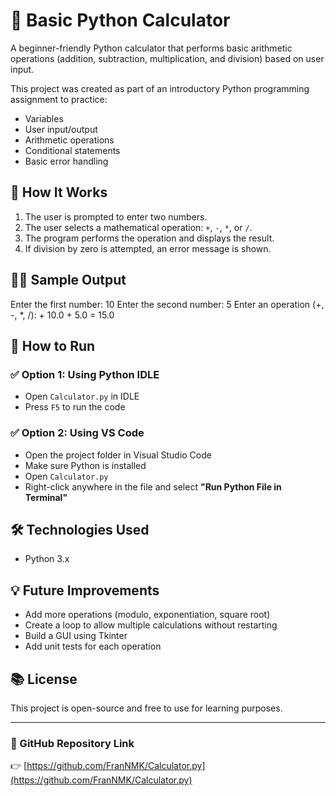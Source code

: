 # 🧮 Basic Python Calculator

A beginner-friendly Python calculator that performs basic arithmetic operations (addition, subtraction, multiplication, and division) based on user input.

This project was created as part of an introductory Python programming assignment to practice:
- Variables
- User input/output
- Arithmetic operations
- Conditional statements
- Basic error handling

## 🚀 How It Works

1. The user is prompted to enter two numbers.
2. The user selects a mathematical operation: `+`, `-`, `*`, or `/`.
3. The program performs the operation and displays the result.
4. If division by zero is attempted, an error message is shown.

## 🧑‍💻 Sample Output

Enter the first number: 10
Enter the second number: 5
Enter an operation (+, -, *, /): +
10.0 + 5.0 = 15.0

## 📂 How to Run

### ✅ Option 1: Using Python IDLE
- Open `Calculator.py` in IDLE
- Press `F5` to run the code

### ✅ Option 2: Using VS Code
- Open the project folder in Visual Studio Code
- Make sure Python is installed
- Open `Calculator.py`
- Right-click anywhere in the file and select **"Run Python File in Terminal"**

## 🛠 Technologies Used
- Python 3.x

## 💡 Future Improvements
- Add more operations (modulo, exponentiation, square root)
- Create a loop to allow multiple calculations without restarting
- Build a GUI using Tkinter
- Add unit tests for each operation

## 📚 License
This project is open-source and free to use for learning purposes.

---

### 🔗 GitHub Repository Link

👉 [https://github.com/FranNMK/Calculator.py](https://github.com/FranNMK/Calculator.py)


